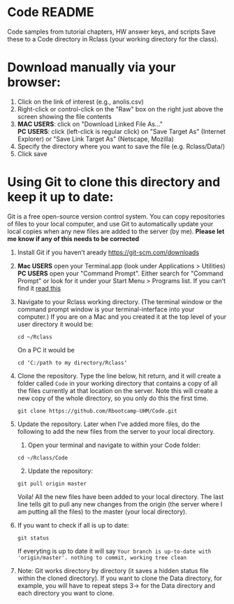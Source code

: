 # Code README

Code samples from tutorial chapters, HW answer keys, and scripts
Save these to a Code directory in Rclass (your working directory for the class).  

# Download manually via your browser:
1. Click on the link of interest (e.g., anolis.csv)
2. Right-click or control-click on the "Raw" box on the right just above the screen showing the file contents
3. **MAC USERS**: click on "Download Linked File As..."     
   **PC USERS**: click (left-click is regular click) on "Save Target As" (Internet Explorer) or "Save Link Target As" (Netscape, Mozilla)
4. Specify the directory where you want to save the file (e.g. Rclass/Data/)
5. Click save

# Using Git to clone this directory and keep it up to date:
Git is a free open-source version control system. You can copy repositories of files to your local computer, and use Git to automatically update your local copies when any new files are added to the server (by me). **Please let me know if any of this needs to be corrected**
1. Install Git if you havenʻt aready https://git-scm.com/downloads
2. **Mac USERS** open your Terminal.app (look under Applications > Utilities)  
   **PC USERS** open your "Command Prompt". Either search for "Command Prompt" or look for it under your Start Menu > Programs list. If you canʻt find it [read this](https://www.digitalcitizen.life/7-ways-launch-command-prompt-windows-7-windows-8)
3. Navigate to your Rclass working directory. (The terminal window or the command prompt window is your terminal-interface into your computer.) If you are on a Mac and you created it at the top level of your user directory it would be: 

   ```
   cd ~/Rclass
   ```

   On a PC it would be

   ```
   cd ʻC:/path to my directory/Rclassʻ 
   ```

4. Clone the repository. Type the line below, hit return, and it will create a folder called `Code` in your working directory that contains a copy of all the files currently at that location on the server. Note this will create a new copy of the whole directory, so you only do this the first time. 

    ```
    git clone https://github.com/Rbootcamp-UHM/Code.git
    ```
 
5. Update the repository. Later when Iʻve added more files, do the following to add the new files from the server to your local directory.   
      1. Open your terminal and navigate to within your Code folder:

      ```
      cd ~/Rclass/Code
      ```
      2. Update the repository:

      ```
      git pull origin master
      ```
   Voila! All the new files have been added to your local directory. The last line tells git to pull any new changes from the origin (the server where I am putting all the files) to the master (your local directory). 

6. If you want to check if all is up to date:

   ```
   git status
   ```
   
   If everyting is up to date it will say `Your branch is up-to-date with 'origin/master'. nothing to commit, working tree clean`

7. Note: Git works directory by directory (it saves a hidden status file within the cloned directory).  If you want to clone the Data directory, for example, you will have to repeat steps 3-> for the Data directory and each directory you want to clone. 
